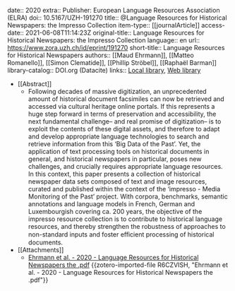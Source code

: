 date:: 2020
extra:: Publisher: European Language Resources Association (ELRA)
doi:: 10.5167/UZH-191270
title:: @Language Resources for Historical Newspapers: the Impresso Collection
item-type:: [[journalArticle]]
access-date:: 2021-06-08T11:14:23Z
original-title:: Language Resources for Historical Newspapers: the Impresso Collection
language:: en
url:: https://www.zora.uzh.ch/id/eprint/191270
short-title:: Language Resources for Historical Newspapers
authors:: [[Maud Ehrmann]], [[Matteo Romanello]], [[Simon Clematide]], [[Phillip Ströbel]], [[Raphaël Barman]]
library-catalog:: DOI.org (Datacite)
links:: [Local library](zotero://select/groups/2386895/items/QCZX58LZ), [Web library](https://www.zotero.org/groups/2386895/items/QCZX58LZ)

- [[Abstract]]
	- Following decades of massive digitization, an unprecedented amount of historical document facsimiles can now be retrieved and accessed via cultural heritage online portals. If this represents a huge step forward in terms of preservation and accessibility, the next fundamental challenge– and real promise of digitization– is to exploit the contents of these digital assets, and therefore to adapt and develop appropriate language technologies to search and retrieve information from this ‘Big Data of the Past’. Yet, the application of text processing tools on historical documents in general, and historical newspapers in particular, poses new challenges, and crucially requires appropriate language resources. In this context, this paper presents a collection of historical newspaper data sets composed of text and image resources, curated and published within the context of the ‘impresso - Media Monitoring of the Past’ project. With corpora, benchmarks, semantic annotations and language models in French, German and Luxembourgish covering ca. 200 years, the objective of the impresso resource collection is to contribute to historical language resources, and thereby strengthen the robustness of approaches to non-standard inputs and foster eﬀicient processing of historical documents.
- [[Attachments]]
	- [Ehrmann et al. - 2020 - Language Resources for Historical Newspapers the .pdf](https://www.zora.uzh.ch/id/eprint/191270/1/2020.lrec-1.121.pdf) {{zotero-imported-file R6CZVISH, "Ehrmann et al. - 2020 - Language Resources for Historical Newspapers the .pdf"}}